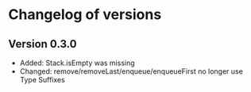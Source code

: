 # Changelog of versions


## Version 0.3.0
- Added: Stack.isEmpty was missing
- Changed: remove/removeLast/enqueue/enqueueFirst no longer use Type Suffixes
